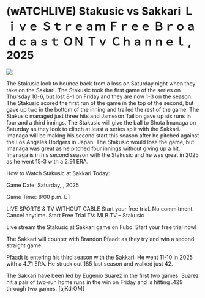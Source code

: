 # (wATCHLIVE) Stakusic vs Sakkari Ｌｉｖｅ Ｓｔｒｅａｍ Ｆｒｅｅ Ｂｒｏａｄｃａｓｔ ＯＮ Ｔｖ Ｃｈａｎｎｅｌ , 2025  
  
  
[![](https://i.imgur.com/qSNzIqt.png)](https://movie.rssnews.media/ZnaFAOJxM.php)  
  
The Stakusic look to bounce back from a loss on Saturday night when they take on the Sakkari. The Stakusic took the first game of the series on Thursday 10-6, but lost 8-1 on Friday and they are now 1-3 on the season. The Stakusic scored the first run of the game in the top of the second, but gave up two in the bottom of the inning and trailed the rest of the game. The Stakusic managed just three hits and Jameson Taillon gave up six runs in four and a third innings. The Stakusic will give the ball to Shota Imanaga on Saturday as they look to clinch at least a series split with the Sakkari. Imanaga will be making his second start this season after he pitched against the Los Angeles Dodgers in Japan. The Stakusic would lose the game, but Imanaga was great as he pitched four innings without giving up a hit. Imanaga is in his second season with the Stakusic and he was great in 2025 as he went 15-3 with a 2.91 ERA.

How to Watch Stakusic at Sakkari Today:

Game Date: Saturday, , 2025

Game Time: 8:00 p.m. ET

LIVE SPORTS & TV WITHOUT CABLE
Start your free trial. No commitment. Cancel anytime.
Start Free Trial
TV: MLB.TV – Stakusic

Live stream the Stakusic at Sakkari game on Fubo: Start your free trial now!

The Sakkari will counter with Brandon Pfaadt as they try and win a second straight game.

Pfaadt is entering his third season with the Sakkari. He went 11-10 in 2025 with a 4.71 ERA. He struck out 185 last season and walked just 42.

The Sakkari have been led by Eugenio Suarez in the first two games. Suarez hit a pair of two-run home runs in the win on Friday and is hitting .429 through two games. [ajKdrOM]
